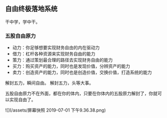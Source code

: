 
## 自由终极落地系统

干中学，学中干。

### 五股自由原力
* 动力：你足够想要实现财务自由的内在驱动力
* 借力：杠杆各种资源来实现财务自由的能力
* 策力：通过策划最合理的路径去实现财务自由的能力
* 买力：购买资产的能力，同时也是发现价值，分辨资产的能力
* 卖力：创造资产的能力，同时也是创造价值，交换价值，打造系统的能力

解封五力，瞬间自由。
解封五力，头等大事。

五股自由原力不在外面，都在你的体内，只要在你体内的五股原力解封了，你就可以实现自由了。

![](/assets/屏幕快照 2019-07-01 下午9.36.38.png)



